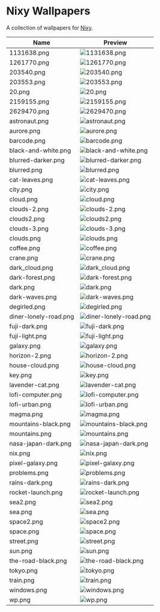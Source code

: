 # Nixy Wallpapers

A collection of wallpapers for
[Nixy](https://github.com/anotherhadi/nixy).

| Name                  | Preview                                           |
|-----------------------|---------------------------------------------------|
| 1131638.png           | ![1131638.png](./1131638.png)                     |
| 1261770.png           | ![1261770.png](./1261770.png)                     |
| 203540.png            | ![203540.png](./203540.png)                       |
| 203553.png            | ![203553.png](./203553.png)                       |
| 20.png                | ![20.png](./20.png)                               |
| 2159155.png           | ![2159155.png](./2159155.png)                     |
| 2629470.png           | ![2629470.png](./2629470.png)                     |
| astronaut.png         | ![astronaut.png](./astronaut.png)                 |
| aurore.png            | ![aurore.png](./aurore.png)                       |
| barcode.png           | ![barcode.png](./barcode.png)                     |
| black-and-white.png   | ![black-and-white.png](./black-and-white.png)     |
| blurred-darker.png    | ![blurred-darker.png](./blurred-darker.png)       |
| blurred.png           | ![blurred.png](./blurred.png)                     |
| cat-leaves.png        | ![cat-leaves.png](./cat-leaves.png)               |
| city.png              | ![city.png](./city.png)                           |
| cloud.png             | ![cloud.png](./cloud.png)                         |
| clouds-2.png          | ![clouds-2.png](./clouds-2.png)                   |
| clouds2.png           | ![clouds2.png](./clouds2.png)                     |
| clouds-3.png          | ![clouds-3.png](./clouds-3.png)                   |
| clouds.png            | ![clouds.png](./clouds.png)                       |
| coffee.png            | ![coffee.png](./coffee.png)                       |
| crane.png             | ![crane.png](./crane.png)                         |
| dark_cloud.png        | ![dark_cloud.png](./dark_cloud.png)               |
| dark-forest.png       | ![dark-forest.png](./dark-forest.png)             |
| dark.png              | ![dark.png](./dark.png)                           |
| dark-waves.png        | ![dark-waves.png](./dark-waves.png)               |
| degirled.png          | ![degirled.png](./degirled.png)                   |
| diner-lonely-road.png | ![diner-lonely-road.png](./diner-lonely-road.png) |
| fuji-dark.png         | ![fuji-dark.png](./fuji-dark.png)                 |
| fuji-light.png        | ![fuji-light.png](./fuji-light.png)               |
| galaxy.png            | ![galaxy.png](./galaxy.png)                       |
| horizon-2.png         | ![horizon-2.png](./horizon-2.png)                 |
| house-cloud.png       | ![house-cloud.png](./house-cloud.png)             |
| key.png               | ![key.png](./key.png)                             |
| lavender-cat.png      | ![lavender-cat.png](./lavender-cat.png)           |
| lofi-computer.png     | ![lofi-computer.png](./lofi-computer.png)         |
| lofi-urban.png        | ![lofi-urban.png](./lofi-urban.png)               |
| magma.png             | ![magma.png](./magma.png)                         |
| mountains-black.png   | ![mountains-black.png](./mountains-black.png)     |
| mountains.png         | ![mountains.png](./mountains.png)                 |
| nasa-japan-dark.png   | ![nasa-japan-dark.png](./nasa-japan-dark.png)     |
| nix.png               | ![nix.png](./nix.png)                             |
| pixel-galaxy.png      | ![pixel-galaxy.png](./pixel-galaxy.png)           |
| problems.png          | ![problems.png](./problems.png)                   |
| rains-dark.png        | ![rains-dark.png](./rains-dark.png)               |
| rocket-launch.png     | ![rocket-launch.png](./rocket-launch.png)         |
| sea2.png              | ![sea2.png](./sea2.png)                           |
| sea.png               | ![sea.png](./sea.png)                             |
| space2.png            | ![space2.png](./space2.png)                       |
| space.png             | ![space.png](./space.png)                         |
| street.png            | ![street.png](./street.png)                       |
| sun.png               | ![sun.png](./sun.png)                             |
| the-road-black.png    | ![the-road-black.png](./the-road-black.png)       |
| tokyo.png             | ![tokyo.png](./tokyo.png)                         |
| train.png             | ![train.png](./train.png)                         |
| windows.png           | ![windows.png](./windows.png)                     |
| wp.png                | ![wp.png](./wp.png)                               |

